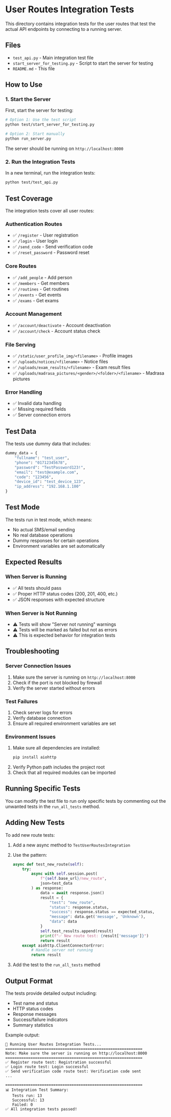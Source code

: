 # User Routes Integration Tests

This directory contains integration tests for the user routes that test the actual API endpoints by connecting to a running server.

## Files

- `test_api.py` - Main integration test file
- `start_server_for_testing.py` - Script to start the server for testing
- `README.md` - This file

## How to Use

### 1. Start the Server

First, start the server for testing:

```bash
# Option 1: Use the test script
python test/start_server_for_testing.py

# Option 2: Start manually
python run_server.py
```

The server should be running on `http://localhost:8000`

### 2. Run the Integration Tests

In a new terminal, run the integration tests:

```bash
python test/test_api.py
```

## Test Coverage

The integration tests cover all user routes:

### Authentication Routes
- ✅ `/register` - User registration
- ✅ `/login` - User login
- ✅ `/send_code` - Send verification code
- ✅ `/reset_password` - Password reset

### Core Routes
- ✅ `/add_people` - Add person
- ✅ `/members` - Get members
- ✅ `/routines` - Get routines
- ✅ `/events` - Get events
- ✅ `/exams` - Get exams

### Account Management
- ✅ `/account/deactivate` - Account deactivation
- ✅ `/account/check` - Account status check

### File Serving
- ✅ `/static/user_profile_img/<filename>` - Profile images
- ✅ `/uploads/notices/<filename>` - Notice files
- ✅ `/uploads/exam_results/<filename>` - Exam result files
- ✅ `/uploads/madrasa_pictures/<gender>/<folder>/<filename>` - Madrasa pictures

### Error Handling
- ✅ Invalid data handling
- ✅ Missing required fields
- ✅ Server connection errors

## Test Data

The tests use dummy data that includes:

```python
dummy_data = {
    "fullname": "test_user",
    "phone": "01712345678",
    "password": "TestPassword123!",
    "email": "test@example.com",
    "code": "123456",
    "device_id": "test_device_123",
    "ip_address": "192.168.1.100"
}
```

## Test Mode

The tests run in test mode, which means:
- No actual SMS/email sending
- No real database operations
- Dummy responses for certain operations
- Environment variables are set automatically

## Expected Results

### When Server is Running
- ✅ All tests should pass
- ✅ Proper HTTP status codes (200, 201, 400, etc.)
- ✅ JSON responses with expected structure

### When Server is Not Running
- ⚠️ Tests will show "Server not running" warnings
- ⚠️ Tests will be marked as failed but not as errors
- ⚠️ This is expected behavior for integration tests

## Troubleshooting

### Server Connection Issues
1. Make sure the server is running on `http://localhost:8000`
2. Check if the port is not blocked by firewall
3. Verify the server started without errors

### Test Failures
1. Check server logs for errors
2. Verify database connection
3. Ensure all required environment variables are set

### Environment Issues
1. Make sure all dependencies are installed:
   ```bash
   pip install aiohttp
   ```
2. Verify Python path includes the project root
3. Check that all required modules can be imported

## Running Specific Tests

You can modify the test file to run only specific tests by commenting out the unwanted tests in the `run_all_tests` method.

## Adding New Tests

To add new route tests:

1. Add a new async method to `TestUserRoutesIntegration`
2. Use the pattern:
   ```python
   async def test_new_route(self):
       try:
           async with self.session.post(
               f"{self.base_url}/new_route",
               json=test_data
           ) as response:
               data = await response.json()
               result = {
                   "test": "new_route",
                   "status": response.status,
                   "success": response.status == expected_status,
                   "message": data.get('message', 'Unknown'),
                   "data": data
               }
               self.test_results.append(result)
               print(f"✅ New route test: {result['message']}")
               return result
       except aiohttp.ClientConnectorError:
           # Handle server not running
           return result
   ```

3. Add the test to the `run_all_tests` method

## Output Format

The tests provide detailed output including:
- Test name and status
- HTTP status codes
- Response messages
- Success/failure indicators
- Summary statistics

Example output:
```
🧪 Running User Routes Integration Tests...
============================================================
Note: Make sure the server is running on http://localhost:8000
============================================================
✅ Register route test: Registration successful
✅ Login route test: Login successful
✅ Send verification code route test: Verification code sent
...

============================================================
📊 Integration Test Summary:
   Tests run: 13
   Successful: 13
   Failed: 0
✅ All integration tests passed!
``` 